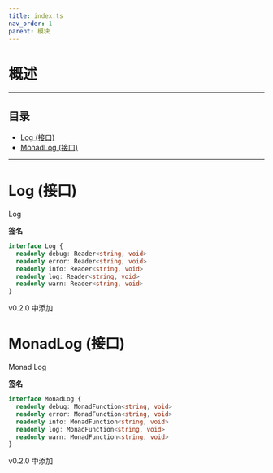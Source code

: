 ```yaml
---
title: index.ts
nav_order: 1
parent: 模块
---
```


# 概述

---

<h2 class="text-delta">目录</h2>

- [Log (接口)](#log-%E6%8E%A5%E5%8F%A3)
- [MonadLog (接口)](#monadlog-%E6%8E%A5%E5%8F%A3)

---

# Log (接口)

Log

**签名**

```ts
interface Log {
  readonly debug: Reader<string, void>
  readonly error: Reader<string, void>
  readonly info: Reader<string, void>
  readonly log: Reader<string, void>
  readonly warn: Reader<string, void>
}
```

v0.2.0 中添加

# MonadLog (接口)

Monad Log

**签名**

```ts
interface MonadLog {
  readonly debug: MonadFunction<string, void>
  readonly error: MonadFunction<string, void>
  readonly info: MonadFunction<string, void>
  readonly log: MonadFunction<string, void>
  readonly warn: MonadFunction<string, void>
}
```

v0.2.0 中添加
